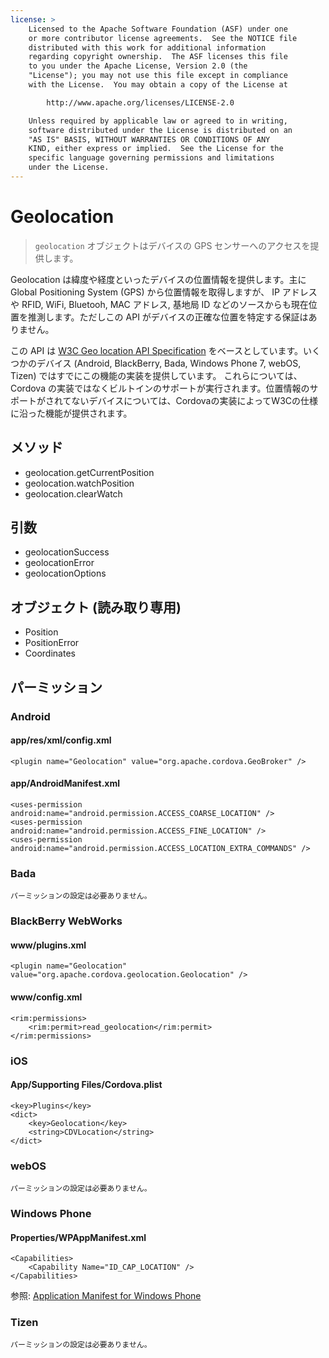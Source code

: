 ```yaml
---
license: >
    Licensed to the Apache Software Foundation (ASF) under one
    or more contributor license agreements.  See the NOTICE file
    distributed with this work for additional information
    regarding copyright ownership.  The ASF licenses this file
    to you under the Apache License, Version 2.0 (the
    "License"); you may not use this file except in compliance
    with the License.  You may obtain a copy of the License at

        http://www.apache.org/licenses/LICENSE-2.0

    Unless required by applicable law or agreed to in writing,
    software distributed under the License is distributed on an
    "AS IS" BASIS, WITHOUT WARRANTIES OR CONDITIONS OF ANY
    KIND, either express or implied.  See the License for the
    specific language governing permissions and limitations
    under the License.
---
```


Geolocation
===========

> `geolocation` オブジェクトはデバイスの GPS センサーへのアクセスを提供します。

Geolocation は緯度や経度といったデバイスの位置情報を提供します。主に Global Positioning System (GPS) から位置情報を取得しますが、 IP アドレスや RFID, WiFi, Bluetooh, MAC アドレス, 基地局 ID などのソースからも現在位置を推測します。ただしこの API がデバイスの正確な位置を特定する保証はありません。

この API は [W3C Geo location API Specification](http://dev.w3.org/geo/api/spec-source.html) をベースとしています。いくつかのデバイス (Android, BlackBerry, Bada, Windows Phone 7, webOS, Tizen) ではすでにこの機能の実装を提供しています。 これらについては、 Cordova の実装ではなくビルトインのサポートが実行されます。位置情報のサポートがされてないデバイスについては、Cordovaの実装によってW3Cの仕様に沿った機能が提供されます。

メソッド
-------

- geolocation.getCurrentPosition
- geolocation.watchPosition
- geolocation.clearWatch


引数
---------

- geolocationSuccess
- geolocationError
- geolocationOptions

オブジェクト (読み取り専用)
-------------------

- Position
- PositionError
- Coordinates

パーミッション
-----------

### Android

#### app/res/xml/config.xml

    <plugin name="Geolocation" value="org.apache.cordova.GeoBroker" />

#### app/AndroidManifest.xml

    <uses-permission android:name="android.permission.ACCESS_COARSE_LOCATION" />
    <uses-permission android:name="android.permission.ACCESS_FINE_LOCATION" />
    <uses-permission android:name="android.permission.ACCESS_LOCATION_EXTRA_COMMANDS" />

### Bada

    パーミッションの設定は必要ありません。

### BlackBerry WebWorks

#### www/plugins.xml

    <plugin name="Geolocation" value="org.apache.cordova.geolocation.Geolocation" />

#### www/config.xml

    <rim:permissions>
        <rim:permit>read_geolocation</rim:permit>
    </rim:permissions>

### iOS

#### App/Supporting Files/Cordova.plist

    <key>Plugins</key>
    <dict>
        <key>Geolocation</key>
        <string>CDVLocation</string>
    </dict>

### webOS

    パーミッションの設定は必要ありません。

### Windows Phone

#### Properties/WPAppManifest.xml

    <Capabilities>
        <Capability Name="ID_CAP_LOCATION" />
    </Capabilities>

参照: [Application Manifest for Windows Phone](http://msdn.microsoft.com/en-us/library/ff769509%28v=vs.92%29.aspx)

### Tizen

    パーミッションの設定は必要ありません。
